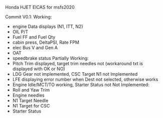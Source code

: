 Honda HJET EICAS for msfs2020

Commit V0.1:
Working:
- engine Data displays (N1, ITT, N2)
- OIL P/T
- Fuel FF and Fuel Qty  
- cabin press, DeltaPSI, Rate FPM
- elec Bus V and Gen A
- OAT 
- speedbrake status
Partially Working:
- Pitch Trim displayed, target trim needles not (workaround txt is displayed with OK or NO)
- LDG Gear not implemented, CSC Target N1 not Implemented
- LFE displaying error number when Dest not selected, otherwise works
- Engine Idle/MCT/TO working, Starter Status not
Not Implemented:
- Roll and Yaw Trim
- Engine needles
- N1 Target Needle
- N1 Target for CSC
- Starter Status
